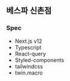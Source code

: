 ## 베스파 신촌점
### Spec
- Next.js v12
- Typescript
- React-query
- Styled-components
- tailwindcss
- twin.macro
